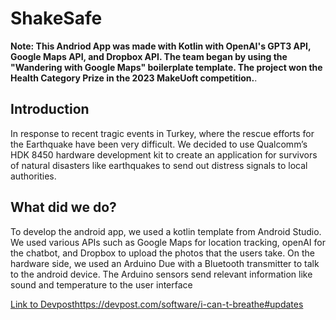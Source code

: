 # ShakeSafe

**Note: This Andriod App was made with Kotlin with OpenAI's GPT3 API, Google Maps API, and Dropbox API. The team began by using the "Wandering with Google Maps" boilerplate template. The project won the Health Category Prize in the 2023 MakeUoft competition.**.

## Introduction
In response to recent tragic events in Turkey, where the rescue efforts for the Earthquake have been very difficult. We decided to use Qualcomm’s HDK 8450  hardware development kit to create an application for survivors of natural disasters like earthquakes to send out distress signals to local authorities.

## What did we do?
To develop the android app, we used a kotlin template from Android Studio. We used various APIs such as Google Maps for location tracking, openAI for the chatbot, and Dropbox to upload the photos that the users take. On the hardware side, we used an Arduino Due with a Bluetooth transmitter to talk to the android device. The Arduino sensors send relevant information like sound and temperature to the user interface

[Link to Devpost](https://devpost.com/software/i-can-t-breathe#updates)https://devpost.com/software/i-can-t-breathe#updates

